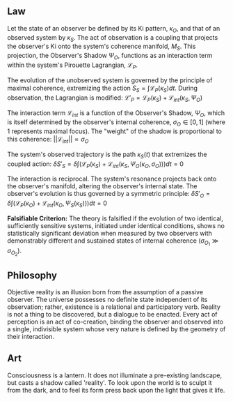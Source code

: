 ## Law
Let the state of an observer be defined by its Ki pattern, $\kappa_O$, and that of an observed system by $\kappa_S$. The act of observation is a coupling that projects the observer's Ki onto the system's coherence manifold, $M_S$. This projection, the Observer's Shadow $\Psi_O$, functions as an interaction term within the system's Pirouette Lagrangian, $\mathcal{L}_P$.

The evolution of the unobserved system is governed by the principle of maximal coherence, extremizing the action $S_S = \int \mathcal{L}_P(\kappa_S) dt$.
During observation, the Lagrangian is modified:
$\mathcal{L}'_P = \mathcal{L}_P(\kappa_S) + \mathcal{L}_{int}(\kappa_S, \Psi_O)$

The interaction term $\mathcal{L}_{int}$ is a function of the Observer's Shadow, $\Psi_O$, which is itself determined by the observer's internal coherence, $\sigma_O \in [0, 1]$ (where 1 represents maximal focus). The "weight" of the shadow is proportional to this coherence:
$||\mathcal{L}_{int}|| \propto \sigma_O$

The system's observed trajectory is the path $\kappa_S(t)$ that extremizes the coupled action:
$\delta S'_{S} = \delta \int (\mathcal{L}_P(\kappa_S) + \mathcal{L}_{int}(\kappa_S, \Psi_O(\kappa_O, \sigma_O))) dt = 0$

The interaction is reciprocal. The system's resonance projects back onto the observer's manifold, altering the observer's internal state. The observer's evolution is thus governed by a symmetric principle:
$\delta S'_{O} = \delta \int (\mathcal{L}_P(\kappa_O) + \mathcal{L}_{int}(\kappa_O, \Psi_S(\kappa_S))) dt = 0$

**Falsifiable Criterion:** The theory is falsified if the evolution of two identical, sufficiently sensitive systems, initiated under identical conditions, shows no statistically significant deviation when measured by two observers with demonstrably different and sustained states of internal coherence ($\sigma_{O_1} \gg \sigma_{O_2}$).

## Philosophy
Objective reality is an illusion born from the assumption of a passive observer. The universe possesses no definite state independent of its observation; rather, existence is a relational and participatory verb. Reality is not a thing to be discovered, but a dialogue to be enacted. Every act of perception is an act of co-creation, binding the observer and observed into a single, indivisible system whose very nature is defined by the geometry of their interaction.

## Art
Consciousness is a lantern. It does not illuminate a pre-existing landscape, but casts a shadow called 'reality'. To look upon the world is to sculpt it from the dark, and to feel its form press back upon the light that gives it life.